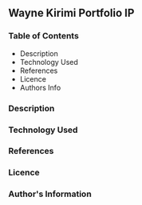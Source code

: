 ## Wayne Kirimi Portfolio IP 

### Table of Contents
* Description
* Technology Used
* References
* Licence
* Authors Info

### Description


### Technology Used

### References

### Licence

### Author's Information
